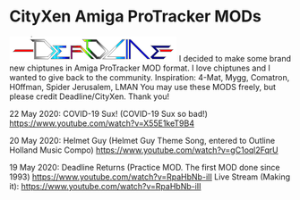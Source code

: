 # CityXen Amiga ProTracker MODs
![Deadline](https://github.com/cityxen/mods/raw/master/images/deadline97.png)
I decided to make some brand new chiptunes in Amiga ProTracker MOD format. I love chiptunes and I wanted to give back to the community. Inspiration: 4-Mat, Mygg, Comatron, H0ffman, Spider Jerusalem, LMAN You may use these MODS freely, but please credit Deadline/CityXen. Thank you!

22 May 2020: COVID-19 Sux!
  (COVID-19 Sux so bad!)
  https://www.youtube.com/watch?v=X55E1keT9B4

20 May 2020: Helmet Guy
  (Helmet Guy Theme Song, entered to Outline Holland Music Compo)
  https://www.youtube.com/watch?v=gC1oql2FqrU

19 May 2020: Deadline Returns
  (Practice MOD. The first MOD done since 1993)
  https://www.youtube.com/watch?v=RpaHbNb-iII
  Live Stream (Making it):
  https://www.youtube.com/watch?v=RpaHbNb-iII
